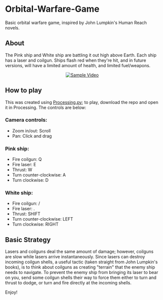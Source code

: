 # Orbital-Warfare-Game
Basic orbital warfare game, inspired by John Lumpkin's Human Reach novels.


## About
The Pink ship and White ship are battling it out high above Earth. Each ship has a laser and coilgun. Ships flash red when they're hit, and in future versions, will have a limited amount of health, and limited fuel/weapons.

<div align="center">
  <a href="https://www.youtube.com/watch?v=Nz3lWNP6NUA"><img src="https://img.youtube.com/vi/Nz3lWNP6NUA/0.jpg" alt="Sample Video"></a>
</div>


## How to play
This was created using [Processing.py](https://py.processing.org/); to play, download the repo and open it in Processing. The controls are below:
### Camera controls:
- Zoom in/out: Scroll
- Pan: Click and drag

### Pink ship:
- Fire coilgun: Q
- Fire laser: E
- Thrust: W
- Turn counter-clockwise: A
- Turn clockwise: D

### White ship:
- Fire coilgun: /
- Fire laser: .
- Thrust: SHIFT
- Turn counter-clockwise: LEFT
- Turn clockwise: RIGHT

## Basic Strategy
Lasers and coilguns deal the same amount of damage; however, coilguns are slow while lasers arrive instantaneously. Since lasers can destroy incoming coilgun shells, a useful tactic (taken straight from John Lumpkin's books), is to think about coilguns as creating "terrain" that the enemy ship needs to navigate. To prevent the enemy ship from bringing its laser to bear on you, send some coilgun shells their way to force them either to turn and thrust to dodge, or turn and fire directly at the incoming shells.

Enjoy!
